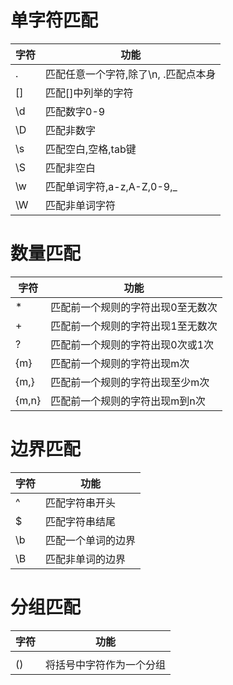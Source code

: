# 单字符匹配
| 字符 | 功能                                  |
|------|---------------------------------------|
| .    | 匹配任意一个字符,除了\n, \.匹配点本身 |
| []   | 匹配[]中列举的字符                    |
| \d   | 匹配数字0-9                           |
| \D   | 匹配非数字                            |
| \s   | 匹配空白,空格,tab键                   |
| \S   | 匹配非空白                            |
| \w   | 匹配单词字符,a-z,A-Z,0-9,_            |
| \W   | 匹配非单词字符                        |

# 数量匹配
| 字符  | 功能                              |
|-------|-----------------------------------|
| *     | 匹配前一个规则的字符出现0至无数次 |
| +     | 匹配前一个规则的字符出现1至无数次 |
| ?     | 匹配前一个规则的字符出现0次或1次  |
| {m}   | 匹配前一个规则的字符出现m次       |
| {m,}  | 匹配前一个规则的字符出现至少m次   |
| {m,n} | 匹配前一个规则的字符出现m到n次    |

# 边界匹配
| 字符 | 功能               |
|------|--------------------|
| ^    | 匹配字符串开头     |
| $    | 匹配字符串结尾     |
| \b   | 匹配一个单词的边界 |
| \B   | 匹配非单词的边界   |

# 分组匹配
| 字符 | 功能 |
|------|------|
||     | 匹配左右任意一个表达式     |
| () | 将括号中字符作为一个分组 |
